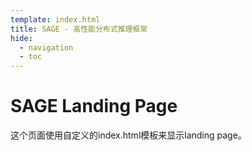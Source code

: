 ```yaml
---
template: index.html
title: SAGE - 高性能分布式推理框架
hide:
  - navigation
  - toc
---
```


# SAGE Landing Page

这个页面使用自定义的index.html模板来显示landing page。


